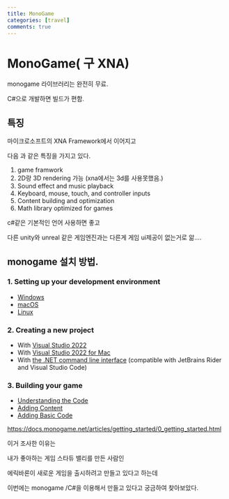 ```yaml
---
title: MonoGame
categories: [travel]
comments: true
---
```


# MonoGame( 구 XNA)


monogame 라이브러리는 완전히 무료.

C#으로 개발하면 빌드가 편함.

## 특징

마이크로소프트의 XNA Framework에서 이어지고

다음 과 같은 특징을 가지고 있다.



1. game framwork
2. 2D랑 3D rendering 가능 (xna에서는 3d를 사용못했음.)
3. Sound effect and music playback
4. Keyboard, mouse, touch, and controller inputs
5. Content building and optimization
6. Math library optimized for games



c#같은 기본적인 언어 사용하면 좋고 

다른 unity와 unreal 같은 게임엔진과는 다른게 게임 ui제공이 없는거로 앎....

## monogame 설치 방법.

###  1. Setting up your development environment

- [Windows](https://docs.monogame.net/articles/getting_started/1_setting_up_your_development_environment_windows.html)
- [macOS](https://docs.monogame.net/articles/getting_started/1_setting_up_your_development_environment_macos.html)
- [Linux](https://docs.monogame.net/articles/getting_started/1_setting_up_your_development_environment_ubuntu.html)

### 2. Creating a new project

- With [Visual Studio 2022](https://docs.monogame.net/articles/getting_started/2_creating_a_new_project_vs.html)
- With [Visual Studio 2022 for Mac](https://docs.monogame.net/articles/getting_started/2_creating_a_new_project_vsm.html)
- With [the .NET command line interface](https://docs.monogame.net/articles/getting_started/2_creating_a_new_project_netcore.html) (compatible with JetBrains Rider and Visual Studio Code)

### 3. Building your game

- [Understanding the Code](https://docs.monogame.net/articles/getting_started/3_understanding_the_code.html)
- [Adding Content](https://docs.monogame.net/articles/getting_started/4_adding_content.html)
- [Adding Basic Code](https://docs.monogame.net/articles/getting_started/5_adding_basic_code.html)

https://docs.monogame.net/articles/getting_started/0_getting_started.html



이거 조사한 이유는

내가 좋아하는 게임 스타듀 밸리를 만든 사람인

에릭바론이 새로운 게임을 출시하려고 만들고 있다고 하는데 

이번에는 monogame /C#을 이용해서 만들고 있다고 궁금하여 찾아보았다.
